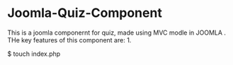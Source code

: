 Joomla-Quiz-Component
=====================

This is a joomla componernt for quiz, made using MVC modle in JOOMLA . THe key features of this component are: 
1.

$ touch index.php

